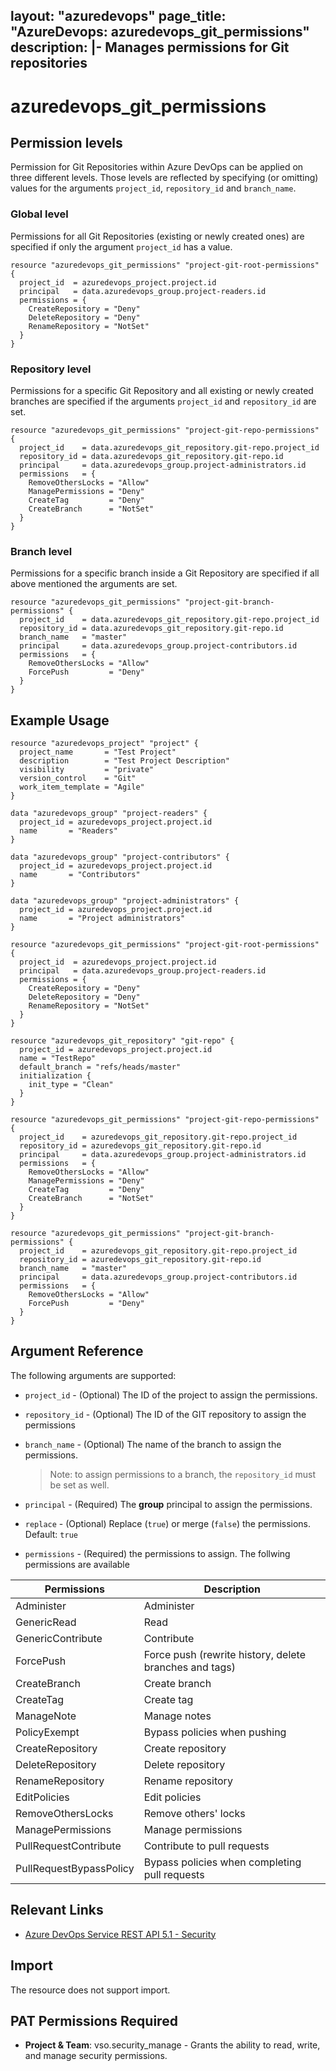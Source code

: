 layout: "azuredevops"
page_title: "AzureDevops: azuredevops_git_permissions"
description: |-
  Manages permissions for Git repositories
---

# azuredevops_git_permissions

## Permission levels

Permission for Git Repositories within Azure DevOps can be applied on three different levels.
Those levels are reflected by specifying (or omitting) values for the arguments `project_id`, `repository_id` and `branch_name`.

### Global level

Permissions for all Git Repositories (existing or newly created ones) are specified if only the argument `project_id` has a value.

```hcl
resource "azuredevops_git_permissions" "project-git-root-permissions" {
  project_id  = azuredevops_project.project.id
  principal   = data.azuredevops_group.project-readers.id
  permissions = {
    CreateRepository = "Deny"
    DeleteRepository = "Deny"
    RenameRepository = "NotSet"
  }
}
```

### Repository level

Permissions for a specific Git Repository and all existing or newly created branches are specified if the arguments `project_id` and `repository_id` are set.

```hcl
resource "azuredevops_git_permissions" "project-git-repo-permissions" {
  project_id    = data.azuredevops_git_repository.git-repo.project_id
  repository_id = data.azuredevops_git_repository.git-repo.id
  principal     = data.azuredevops_group.project-administrators.id
  permissions   = {
    RemoveOthersLocks = "Allow"
    ManagePermissions = "Deny"
    CreateTag         = "Deny"
    CreateBranch      = "NotSet"
  }
}
```

### Branch level

Permissions for a specific branch inside a Git Repository are specified if all above mentioned the arguments are set.

```hcl
resource "azuredevops_git_permissions" "project-git-branch-permissions" {
  project_id    = data.azuredevops_git_repository.git-repo.project_id
  repository_id = data.azuredevops_git_repository.git-repo.id
  branch_name   = "master"
  principal     = data.azuredevops_group.project-contributors.id
  permissions   = {
    RemoveOthersLocks = "Allow"
    ForcePush         = "Deny"
  }
}
```

## Example Usage

```hcl
resource "azuredevops_project" "project" {
  project_name       = "Test Project"
  description        = "Test Project Description"
  visibility         = "private"
  version_control    = "Git"
  work_item_template = "Agile"
}

data "azuredevops_group" "project-readers" {
  project_id = azuredevops_project.project.id
  name       = "Readers"
}

data "azuredevops_group" "project-contributors" {
  project_id = azuredevops_project.project.id
  name       = "Contributors"
}

data "azuredevops_group" "project-administrators" {
  project_id = azuredevops_project.project.id
  name       = "Project administrators"
}

resource "azuredevops_git_permissions" "project-git-root-permissions" {
  project_id  = azuredevops_project.project.id
  principal   = data.azuredevops_group.project-readers.id
  permissions = {
    CreateRepository = "Deny"
    DeleteRepository = "Deny"
    RenameRepository = "NotSet"
  }
}

resource "azuredevops_git_repository" "git-repo" {
  project_id = azuredevops_project.project.id
  name = "TestRepo"
  default_branch = "refs/heads/master"
  initialization {
    init_type = "Clean"
  }
}

resource "azuredevops_git_permissions" "project-git-repo-permissions" {
  project_id    = azuredevops_git_repository.git-repo.project_id
  repository_id = azuredevops_git_repository.git-repo.id
  principal     = data.azuredevops_group.project-administrators.id
  permissions   = {
    RemoveOthersLocks = "Allow"
    ManagePermissions = "Deny"
    CreateTag         = "Deny"
    CreateBranch      = "NotSet"
  }
}

resource "azuredevops_git_permissions" "project-git-branch-permissions" {
  project_id    = azuredevops_git_repository.git-repo.project_id
  repository_id = azuredevops_git_repository.git-repo.id
  branch_name   = "master"
  principal     = data.azuredevops_group.project-contributors.id
  permissions   = {
    RemoveOthersLocks = "Allow"
    ForcePush         = "Deny"
  }
}
```

## Argument Reference

The following arguments are supported:

* `project_id` - (Optional) The ID of the project to assign the permissions.
* `repository_id` - (Optional) The ID of the GIT repository to assign the permissions
* `branch_name` - (Optional) The name of the branch to assign the permissions. 

   > Note: to assign permissions to a branch, the `repository_id` must be set as well.

* `principal` - (Required) The **group** principal to assign the permissions.
* `replace` - (Optional) Replace (`true`) or merge (`false`) the permissions. Default: `true`
* `permissions` - (Required) the permissions to assign. The follwing permissions are available


| Permissions             | Description                                            |
|-------------------------|--------------------------------------------------------|
| Administer              | Administer                                             |
| GenericRead             | Read                                                   |
| GenericContribute       | Contribute                                             |
| ForcePush               | Force push (rewrite history, delete branches and tags) |
| CreateBranch            | Create branch                                          |
| CreateTag               | Create tag                                             |
| ManageNote              | Manage notes                                           |
| PolicyExempt            | Bypass policies when pushing                           |
| CreateRepository        | Create repository                                      |
| DeleteRepository        | Delete repository                                      |
| RenameRepository        | Rename repository                                      |
| EditPolicies            | Edit policies                                          |
| RemoveOthersLocks       | Remove others' locks                                   |
| ManagePermissions       | Manage permissions                                     |
| PullRequestContribute   | Contribute to pull requests                            |
| PullRequestBypassPolicy | Bypass policies when completing pull requests          |

## Relevant Links

* [Azure DevOps Service REST API 5.1 - Security](https://docs.microsoft.com/en-us/rest/api/azure/devops/security/?view=azure-devops-rest-5.1)

## Import

The resource does not support import.

## PAT Permissions Required

- **Project & Team**: vso.security_manage - Grants the ability to read, write, and manage security permissions.
